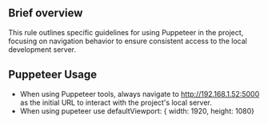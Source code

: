 ## Brief overview
This rule outlines specific guidelines for using Puppeteer in the project, focusing on navigation behavior to ensure consistent access to the local development server.

## Puppeteer Usage
- When using Puppeteer tools, always navigate to http://192.168.1.52:5000 as the initial URL to interact with the project's local server.
- When using pupeteer use defaultViewport: { width: 1920, height: 1080}
